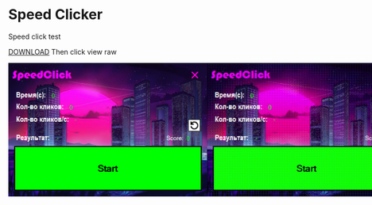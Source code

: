 # Speed Clicker
Speed click test

<a href="NewProject/NewProject/NewProject/bin/Debug/ClickerBuld2.exe" download>DOWNLOAD</a> Then click view raw

<div style="display:flex; gap:40;">
  <img src="image/SpeedClicker.png" width="400px"/>
  <img src="image/SpeedClicker.gif" width="400px"/>
</div>


